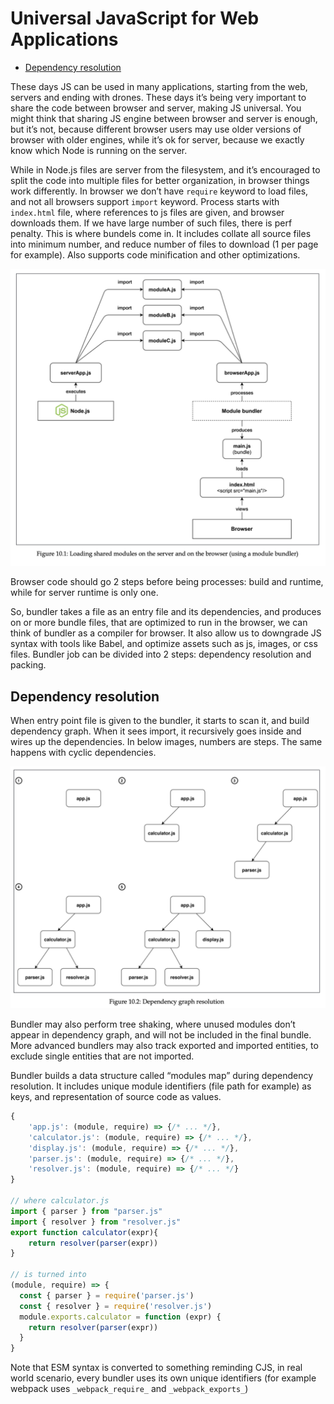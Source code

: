 # Universal JavaScript for Web Applications

- [Dependency resolution](#dependency-resolution)

These days JS can be used in many applications, starting from the web, servers and ending with drones. These days it’s being very important to share the code between browser and server, making JS universal. You might think that sharing JS engine between browser and server is enough, but it’s not, because different browser users may use older versions of browser with older engines, while it’s ok for server, because we exactly know which Node is running on the server.

While in Node.js files are server from the filesystem, and it’s encouraged to split the code into multiple files for better organization, in browser things work differently. In browser we don’t have `require` keyword to load files, and not all browsers support `import` keyword. Process starts with `index.html` file, where references to js files are given, and browser downloads them. If we have large number of such files, there is perf penalty. This is where bundels come in. It includes collate all source files into minimum number, and reduce number of files to download (1 per page for example). Also supports code minification and other optimizations.

![Shared modules](./assets/shared-modules.png)

Browser code should go 2 steps before being processes: build and runtime, while for server runtime is only one.

So, bundler takes a file as an entry file and its dependencies, and produces on or more bundle files, that are optimized to run in the browser, we can think of bundler as a compiler for browser. It also allow us to downgrade JS syntax with tools like Babel, and optimize assets such as js, images, or css files. Bundler job can be divided into 2 steps: dependency resolution and packing.

## Dependency resolution

When entry point file is given to the bundler, it starts to scan it, and build dependency graph. When it sees import, it recursively goes inside and wires up the dependencies. In below images, numbers are steps. The same happens with cyclic dependencies.

![Dependency resolution](./assets/deps-resolution.png)

Bundler may also perform tree shaking, where unused modules don’t appear in dependency graph, and will not be included in the final bundle. More advanced bundlers may also track exported and imported entities, to exclude single entities that are not imported.

Bundler builds a data structure called “modules map” during dependency resolution. It includes unique module identifiers (file path for example) as keys, and representation of source code as values.

```jsx
{
	'app.js': (module, require) => {/* ... */},
	'calculator.js': (module, require) => {/* ... */},
	'display.js': (module, require) => {/* ... */},
	'parser.js': (module, require) => {/* ... */},
	'resolver.js': (module, require) => {/* ... */}
}

// where calculator.js
import { parser } from "parser.js"
import { resolver } from "resolver.js"
export function calculator(expr){
	return resolver(parser(expr))
}

// is turned into
(module, require) => {
  const { parser } = require('parser.js')
  const { resolver } = require('resolver.js')
  module.exports.calculator = function (expr) {
    return resolver(parser(expr))
  }
}
```

Note that ESM syntax is converted to something reminding CJS, in real world scenario, every bundler uses its own unique identifiers (for example webpack uses `_webpack_require_` and `_webpack_exports_`)
